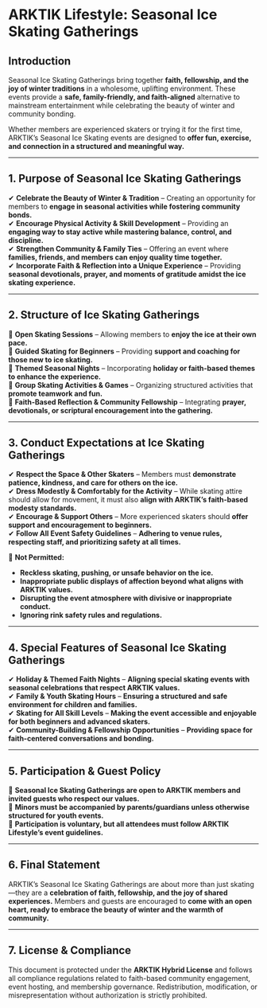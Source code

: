# ARKTIK Lifestyle: Seasonal Ice Skating Gatherings  

## **Introduction**  
Seasonal Ice Skating Gatherings bring together **faith, fellowship, and the joy of winter traditions** in a wholesome, uplifting environment. These events provide a **safe, family-friendly, and faith-aligned** alternative to mainstream entertainment while celebrating the beauty of winter and community bonding.  

Whether members are experienced skaters or trying it for the first time, ARKTIK’s Seasonal Ice Skating events are designed to **offer fun, exercise, and connection in a structured and meaningful way.**  

---  

## **1. Purpose of Seasonal Ice Skating Gatherings**  

✔ **Celebrate the Beauty of Winter & Tradition** – Creating an opportunity for members to **engage in seasonal activities while fostering community bonds.**  
✔ **Encourage Physical Activity & Skill Development** – Providing an **engaging way to stay active while mastering balance, control, and discipline.**  
✔ **Strengthen Community & Family Ties** – Offering an event where **families, friends, and members can enjoy quality time together.**  
✔ **Incorporate Faith & Reflection into a Unique Experience** – Providing **seasonal devotionals, prayer, and moments of gratitude amidst the ice skating experience.**  

---  

## **2. Structure of Ice Skating Gatherings**  

📌 **Open Skating Sessions** – Allowing members to **enjoy the ice at their own pace.**  
📌 **Guided Skating for Beginners** – Providing **support and coaching for those new to ice skating.**  
📌 **Themed Seasonal Nights** – Incorporating **holiday or faith-based themes to enhance the experience.**  
📌 **Group Skating Activities & Games** – Organizing structured activities that **promote teamwork and fun.**  
📌 **Faith-Based Reflection & Community Fellowship** – Integrating **prayer, devotionals, or scriptural encouragement into the gathering.**  

---  

## **3. Conduct Expectations at Ice Skating Gatherings**  

✔ **Respect the Space & Other Skaters** – Members must **demonstrate patience, kindness, and care for others on the ice.**  
✔ **Dress Modestly & Comfortably for the Activity** – While skating attire should allow for movement, it must also **align with ARKTIK’s faith-based modesty standards.**  
✔ **Encourage & Support Others** – More experienced skaters should **offer support and encouragement to beginners.**  
✔ **Follow All Event Safety Guidelines** – **Adhering to venue rules, respecting staff, and prioritizing safety at all times.**  

🚫 **Not Permitted:**  
- **Reckless skating, pushing, or unsafe behavior on the ice.**  
- **Inappropriate public displays of affection beyond what aligns with ARKTIK values.**  
- **Disrupting the event atmosphere with divisive or inappropriate conduct.**  
- **Ignoring rink safety rules and regulations.**  

---  

## **4. Special Features of Seasonal Ice Skating Gatherings**  

✔ **Holiday & Themed Faith Nights** – **Aligning special skating events with seasonal celebrations that respect ARKTIK values.**  
✔ **Family & Youth Skating Hours** – **Ensuring a structured and safe environment for children and families.**  
✔ **Skating for All Skill Levels** – **Making the event accessible and enjoyable for both beginners and advanced skaters.**  
✔ **Community-Building & Fellowship Opportunities** – **Providing space for faith-centered conversations and bonding.**  

---  

## **5. Participation & Guest Policy**  

📌 **Seasonal Ice Skating Gatherings are open to ARKTIK members and invited guests who respect our values.**  
📌 **Minors must be accompanied by parents/guardians unless otherwise structured for youth events.**  
📌 **Participation is voluntary, but all attendees must follow ARKTIK Lifestyle’s event guidelines.**  

---  

## **6. Final Statement**  

ARKTIK’s Seasonal Ice Skating Gatherings are about more than just skating—they are a **celebration of faith, fellowship, and the joy of shared experiences.** Members and guests are encouraged to **come with an open heart, ready to embrace the beauty of winter and the warmth of community.**  


---  

## **7. License & Compliance**  

This document is protected under the **ARKTIK Hybrid License** and follows all compliance regulations related to faith-based community engagement, event hosting, and membership governance. Redistribution, modification, or misrepresentation without authorization is strictly prohibited.  

